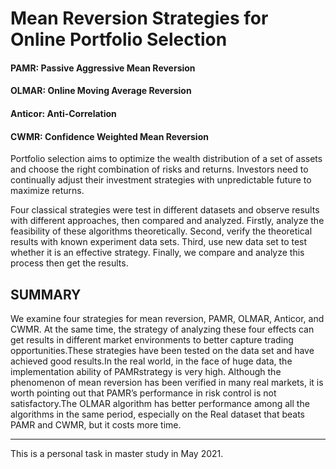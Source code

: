 # Mean Reversion Strategies for Online Portfolio Selection

#### PAMR: Passive Aggressive Mean Reversion

#### OLMAR: Online Moving Average Reversion

#### Anticor: Anti-Correlation

#### CWMR: Confidence Weighted Mean Reversion



Portfolio selection aims to optimize the wealth distribution of a set of assets and choose the right combination of risks and returns. Investors need to continually adjust their investment strategies with unpredictable future to maximize returns.

Four classical strategies were test in different datasets and observe results with different approaches, then compared and analyzed. 
Firstly, analyze the feasibility of these algorithms theoretically. 
Second, verify the theoretical results with known experiment data sets. 
Third, use new data set to test whether it is an effective strategy.
Finally, we compare and analyze this process then get the results.

## SUMMARY

We examine four strategies for mean reversion, PAMR, OLMAR, Anticor, and CWMR. At the same time, the strategy of analyzing these four effects can get results in different market environments to better capture trading opportunities.These strategies have been tested on the data set and have achieved good results.In the real world, in the face of huge data, the implementation ability of PAMRstrategy is very high. Although the phenomenon of mean reversion has been verified in many real markets, it is worth pointing out that PAMR’s performance in risk control is not satisfactory.The OLMAR algorithm has better performance among all the algorithms in the same period, especially on the Real dataset that beats PAMR and CWMR, but it costs more time.

*******
This is a personal task in master study in May 2021.
